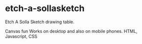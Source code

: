 # etch-a-sollasketch
Etch A Solla Sketch drawing table.

Canvas fun 
Works on desktop and also on mobile phones. 
HTML, Javascript, CSS
